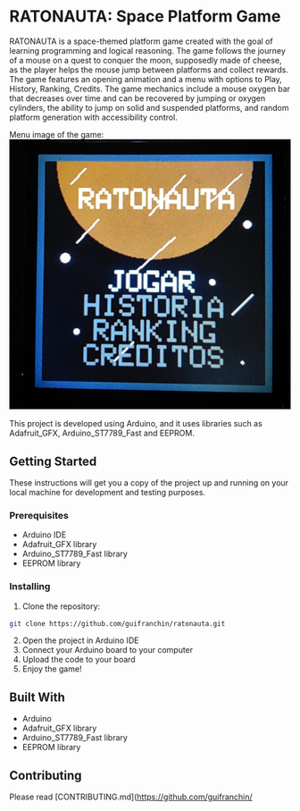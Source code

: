# RATONAUTA: Space Platform Game

RATONAUTA is a space-themed platform game created with the goal of learning programming and logical reasoning. The game follows the journey of a mouse on a quest to conquer the moon, supposedly made of cheese, as the player helps the mouse jump between platforms and collect rewards. The game features an opening animation and a menu with options to Play, History, Ranking, Credits. The game mechanics include a mouse oxygen bar that decreases over time and can be recovered by jumping or oxygen cylinders, the ability to jump on solid and suspended platforms, and random platform generation with accessibility control.

Menu image of the game: <img src="./ratonauta.jpg" alt="example image">

This project is developed using Arduino, and it uses libraries such as Adafruit_GFX, Arduino_ST7789_Fast and EEPROM.

## Getting Started

These instructions will get you a copy of the project up and running on your local machine for development and testing purposes.

### Prerequisites

- Arduino IDE
- Adafruit_GFX library
- Arduino_ST7789_Fast library
- EEPROM library

### Installing

1. Clone the repository:
```bash
git clone https://github.com/guifranchin/ratonauta.git
```

2. Open the project in Arduino IDE
3. Connect your Arduino board to your computer
4. Upload the code to your board
5. Enjoy the game!

## Built With

* Arduino
* Adafruit_GFX library
* Arduino_ST7789_Fast library
* EEPROM library

## Contributing

Please read [CONTRIBUTING.md](https://github.com/guifranchin/
